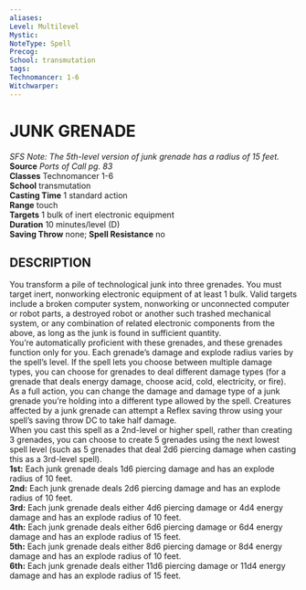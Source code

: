 ```yaml
---
aliases: 
Level: Multilevel
Mystic: 
NoteType: Spell
Precog: 
School: transmutation 
tags: 
Technomancer: 1-6
Witchwarper: 
---
```


# JUNK GRENADE

_SFS Note: The 5th-level version of junk grenade has a radius of 15 feet._  
**Source** _Ports of Call pg. 83_  
**Classes** Technomancer 1-6  
**School** transmutation  
**Casting Time** 1 standard action  
**Range** touch  
**Targets** 1 bulk of inert electronic equipment  
**Duration** 10 minutes/level (D)  
**Saving Throw** none; **Spell Resistance** no

## DESCRIPTION

You transform a pile of technological junk into three grenades. You must target inert, nonworking electronic equipment of at least 1 bulk. Valid targets include a broken computer system, nonworking or unconnected computer or robot parts, a destroyed robot or another such trashed mechanical system, or any combination of related electronic components from the above, as long as the junk is found in sufficient quantity.  
You’re automatically proficient with these grenades, and these grenades function only for you. Each grenade’s damage and explode radius varies by the spell’s level. If the spell lets you choose between multiple damage types, you can choose for grenades to deal different damage types (for a grenade that deals energy damage, choose acid, cold, electricity, or fire). As a full action, you can change the damage and damage type of a junk grenade you’re holding into a different type allowed by the spell. Creatures affected by a junk grenade can attempt a Reflex saving throw using your spell’s saving throw DC to take half damage.  
When you cast this spell as a 2nd-level or higher spell, rather than creating 3 grenades, you can choose to create 5 grenades using the next lowest spell level (such as 5 grenades that deal 2d6 piercing damage when casting this as a 3rd-level spell).  
**1st:** Each junk grenade deals 1d6 piercing damage and has an explode radius of 10 feet.  
**2nd:** Each junk grenade deals 2d6 piercing damage and has an explode radius of 10 feet.  
**3rd:** Each junk grenade deals either 4d6 piercing damage or 4d4 energy damage and has an explode radius of 10 feet.  
**4th:** Each junk grenade deals either 6d6 piercing damage or 6d4 energy damage and has an explode radius of 15 feet.  
**5th:** Each junk grenade deals either 8d6 piercing damage or 8d4 energy damage and has an explode radius of 10 feet.  
**6th:** Each junk grenade deals either 11d6 piercing damage or 11d4 energy damage and has an explode radius of 15 feet.
